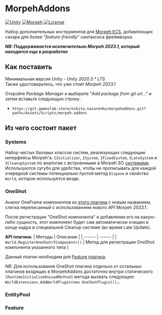 # MorpehAddons

[![Unity](https://img.shields.io/badge/Unity-2020.3%2B-black)](https://unity3d.com/pt/get-unity/download/archive) 
[![Morpeh](https://img.shields.io/badge/Morpeh-2023.1-3750c1)](https://github.com/scellecs/morpeh/) 
[![License](https://img.shields.io/badge/License-MIT-yellow)](License.md)

Набор дополнительных инструментов для [Morpeh ECS](https://github.com/scellecs/morpeh/), добавляющих сахара для более "_feature-friendly_" синтаксиса фреймворка.

***NB: Поддерживается исключительно Morpeh 2023.1, который находится еще в разработке***

## Как поставить

Минимальная версия Unity - *Unity 2020.3.\* LTS* \
Также удостоверьтесь, что уже стоит *Morpeh 2023.1*

Откройте *Package Manager* и выберите *"Add package from git url..."* и затем вставьте следующую строку:
* `https://git.gameslab.store/nikita.nazarenko/morpehaddons.git?path=/Assets/Scripts/morpeh.addons`

## Из чего состоит пакет

### Systems

Набор чистых базовых классов систем, реализующих следующие интерфейсы Morpeh'а: `IInitializer`, `ISystem`, `IFixedSystem`, `ILateSystem` и `ICleanupSystem` по аналогии с встроенными в Morpeh SO [системами](https://github.com/scellecs/morpeh/tree/main/Unity/Systems). \
Используются сугубо для удобства, чтобы не прописывать для каждой очередной системы потенциально пустой метод `Dispose` и свойство `World`, которое используется везде.

### OneShot

Аналог OneFrame компонентов из [этого плагина](https://github.com/SH42913/morpeh.helpers) с новым названием, слегка переписанный с использованием нового API Morpeh 2023.1.

После регистрации "OneShot компонента" и добавлении его на какую-либо сущность, этот компонент будет сам автоматически очищен в конце кадра в специальной Cleanup системе (во время Late Update).

**API плагина:**
| Методы | Описание |
| ------ | ------ |
| `World.RegisterOneShot<TComponent>()` | Метод для регистрации OneShot компонента указанного типа |

Данный плагин _необходим_ для [Feature плагина](#feature).

_NB:_ Для использования OneShot плагина отдельно от остальных плагинов входящих в MorpehAddons достаточно внутри статического `[RuntimeInitializeOnLoadMethod]` метода вызвать следующее: `WorldExtensions.AddWorldPlugin(new OneShotPlugin());`.

### EntityPool



### Feature


